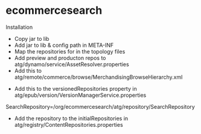 ecommercesearch
===============

Installation

* Copy jar to lib
* Add jar to lib & config path in META-INF
* Map the repositories for in the topology files
* Add preview and producton repos to atg/dynamo/service/AssetResolver.properties
* Add this to atg/remote/commerce/browse/MerchandisingBrowseHierarchy.xml

 <browse-item id="search" label="Search" is-root="true">
      <list-definition show-count-on-header="false" id="searchFolderChildContent" set-site-context-on-drilldown="false" retriever="query" allow-drilldown="false" show-count-on-children="false" show-header="conditionally" allow-load="true" child-type="/org/ecommercesearch/atg/repository/SearchRepository:synonym">
        <retriever-parameter name="query" value="ALL"/>
      </list-definition>
 </browse-item>

* Add this to the versionedRepositories property in atg/epub/version/VersionManagerService.properties

 SearchRepository=/org/ecommercesearch/atg/repository/SearchRepository

* Add the repository to the initialRepositories in atg/registry/ContentRepositories.properties

